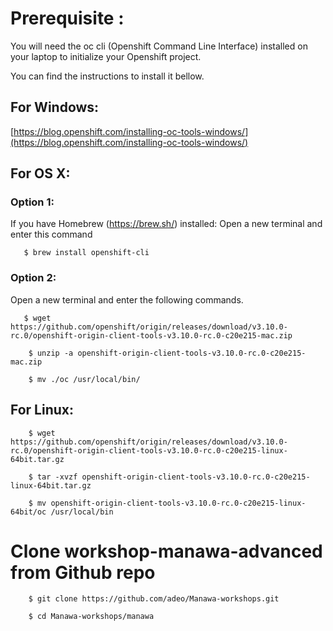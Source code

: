 
# Prerequisite :

 
You will need the oc cli (Openshift Command Line Interface) installed on your laptop to initialize your Openshift project.

  

You can find the instructions to install it bellow.

## For Windows: 
[https://blog.openshift.com/installing-oc-tools-windows/](https://blog.openshift.com/installing-oc-tools-windows/)

## For OS X:

### Option 1:

If you have Homebrew (https://brew.sh/) installed:
Open a new terminal and enter this command

```
   $ brew install openshift-cli
```

### Option 2:

Open a new terminal and enter the following commands.

```
   $ wget https://github.com/openshift/origin/releases/download/v3.10.0-rc.0/openshift-origin-client-tools-v3.10.0-rc.0-c20e215-mac.zip
```

```
    $ unzip -a openshift-origin-client-tools-v3.10.0-rc.0-c20e215-mac.zip
```

```
    $ mv ./oc /usr/local/bin/
```
  
  

## For Linux:
```
    $ wget https://github.com/openshift/origin/releases/download/v3.10.0-rc.0/openshift-origin-client-tools-v3.10.0-rc.0-c20e215-linux-64bit.tar.gz
```

```
    $ tar -xvzf openshift-origin-client-tools-v3.10.0-rc.0-c20e215-linux-64bit.tar.gz
```

```
    $ mv openshift-origin-client-tools-v3.10.0-rc.0-c20e215-linux-64bit/oc /usr/local/bin
```
  

# Clone workshop-manawa-advanced from Github repo
```
    $ git clone https://github.com/adeo/Manawa-workshops.git
```

```
    $ cd Manawa-workshops/manawa
```
